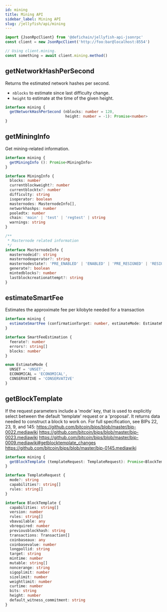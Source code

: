```yaml
---
id: mining
title: Mining API
sidebar_label: Mining API
slug: /jellyfish/api/mining
---
```


```js
import {JsonRpcClient} from '@defichain/jellyfish-api-jsonrpc'
const client = new JsonRpcClient('http://foo:bar@localhost:8554')

// Using client.mining.
const something = await client.mining.method()
```


## getNetworkHashPerSecond

Returns the estimated network hashes per second.
- `nblocks` to estimate since last difficulty change.
- `height` to estimate at the time of the given height.

```ts title="client.mining.getNetworkHashPerSecond()"
interface mining {
  getNetworkHashPerSecond (nblocks: number = 120, 
                           height: number = -1): Promise<number>
}
```

## getMiningInfo

Get mining-related information.

```ts title="client.mining.getMiningInfo()"
interface mining {
  getMiningInfo (): Promise<MiningInfo>
}

interface MiningInfo {
  blocks: number
  currentblockweight?: number
  currentblocktx?: number
  difficulty: string
  isoperator: boolean
  masternodes: MasternodeInfo[],
  networkhashps: number
  pooledtx: number
  chain: 'main' | 'test' | 'regtest' | string
  warnings: string
}

/**
 * Masternode related information
 */
interface MasternodeInfo {
  masternodeid?: string
  masternodeoperator?: string
  masternodestate?: 'PRE_ENABLED' | 'ENABLED' | 'PRE_RESIGNED' | 'RESIGNED' | 'PRE_BANNED' | 'BANNED'
  generate?: boolean
  mintedblocks?: number
  lastblockcreationattempt?: string
}
```

## estimateSmartFee

Estimates the approximate fee per kilobyte needed for a transaction

```ts title="client.mining.estimateSmartFee()"
interface mining {
  estimateSmartFee (confirmationTarget: number, estimateMode: EstimateMode = EstimateMode.CONSERVATIVE): Promise<SmartFeeEstimation>
}

interface SmartFeeEstimation {
  feerate?: number
  errors?: string[]
  blocks: number
}

enum EstimateMode {
  UNSET = 'UNSET',
  ECONOMICAL = 'ECONOMICAL',
  CONSERVATIVE = 'CONSERVATIVE'
}
```

## getBlockTemplate

If the request parameters include a 'mode' key, that is used to explicitly select between the default 'template' request or a 'proposal'.
It returns data needed to construct a block to work on.
For full specification, see BIPs 22, 23, 9, and 145:
  https://github.com/bitcoin/bips/blob/master/bip-0022.mediawiki
  https://github.com/bitcoin/bips/blob/master/bip-0023.mediawiki
  https://github.com/bitcoin/bips/blob/master/bip-0009.mediawiki#getblocktemplate_changes
  https://github.com/bitcoin/bips/blob/master/bip-0145.mediawiki

```ts title="client.mining.getBlockTemplate()"
interface mining {
  getBlockTemplate (templateRequest: TemplateRequest): Promise<BlockTemplate>
}

interface TemplateRequest {
  mode?: string
  capabilities?: string[]
  rules: string[]
}

interface BlockTemplate {
  capabilities: string[]
  version: number
  rules: string[]
  vbavailable: any
  vbrequired: number
  previousblockhash: string
  transactions: Transaction[]
  coinbaseaux: any
  coinbasevalue: number
  longpollid: string
  target: string
  mintime: number
  mutable: string[]
  noncerange: string
  sigoplimit: number
  sizelimit: number
  weightlimit: number
  curtime: number
  bits: string
  height: number
  default_witness_commitment: string
}

```
